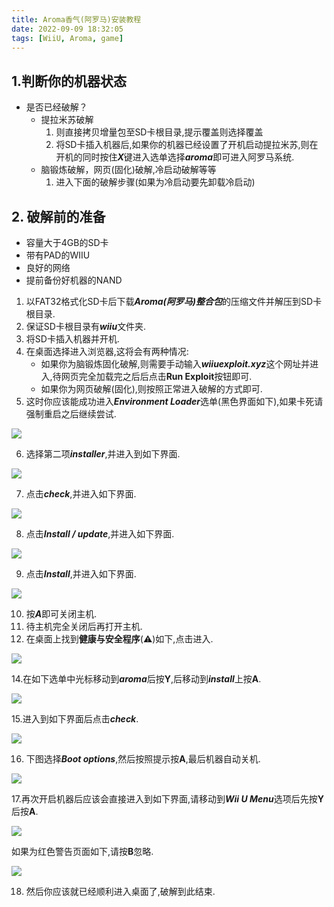 ```yaml
---
title: Aroma香气(阿罗马)安装教程
date: 2022-09-09 18:32:05
tags: [WiiU, Aroma, game]
---
```


## 1.判断你的机器状态

- 是否已经破解？
  - 提拉米苏破解
    1. 则直接拷贝增量包至SD卡根目录,提示覆盖则选择覆盖
    2. 将SD卡插入机器后,如果你的机器已经设置了开机启动提拉米苏,则在开机的同时按住***X***键进入选单选择***aroma***即可进入阿罗马系统.
  - 脑锻炼破解，网页(固化)破解,冷启动破解等等
    1. 进入下面的破解步骤(如果为冷启动要先卸载冷启动)

## 2. 破解前的准备

- 容量大于4GB的SD卡
- 带有PAD的WIIU
- 良好的网络
- 提前备份好机器的NAND

1. 以FAT32格式化SD卡后下载***Aroma(阿罗马)整合包***的压缩文件并解压到SD卡根目录.
2. 保证SD卡根目录有***wiiu***文件夹.
3. 将SD卡插入机器并开机.
4. 在桌面选择进入浏览器,这将会有两种情况:
   - 如果你为脑锻炼固化破解,则需要手动输入***wiiuexploit.xyz***这个网址并进入,待网页完全加载完之后后点击**Run Exploit**按钮即可.
   - 如果你为网页破解(固化),则按照正常进入破解的方式即可.
5. 这时你应该能成功进入***Environment Loader***选单(黑色界面如下),如果卡死请强制重启之后继续尝试.

![](1.jpg)

6. 选择第二项***installer***,并进入到如下界面.

![](2.jpg)

7. 点击***check***,并进入如下界面.

![](3.jpg)

8. 点击***Install / update***,并进入如下界面.

![](4.jpg)

9. 点击***Install***,并进入如下界面.

![](5.jpg)

10. 按***A***即可关闭主机.
11. 待主机完全关闭后再打开主机.
12. 在桌面上找到**健康与安全程序**(⚠️)如下,点击进入.

![](6.jpg)

14.在如下选单中光标移动到***aroma***后按**Y**,后移动到***install***上按**A**.

![](1.jpg)

15.进入到如下界面后点击***check***.

![](2.jpg)

16. 下图选择***Boot options***,然后按照提示按**A**,最后机器自动关机.

![](3.jpg)

17.再次开启机器后应该会直接进入到如下界面,请移动到***Wii U Menu***选项后先按**Y**后按**A**.

![](9.jpg)

如果为红色警告页面如下,请按**B**忽略.

![](8.jpg)

18. 然后你应该就已经顺利进入桌面了,破解到此结束.
